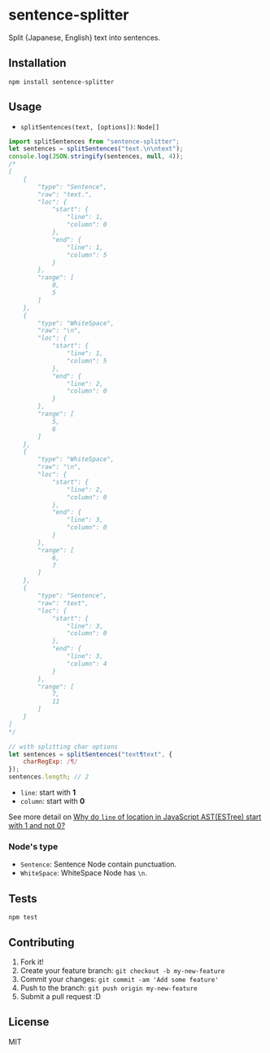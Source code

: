 # sentence-splitter

Split {Japanese, English} text into sentences.

## Installation

    npm install sentence-splitter

## Usage

- `splitSentences(text, [options])`: `Node[]`

```js
import splitSentences from "sentence-splitter";
let sentences = splitSentences("text.\n\ntext");
console.log(JSON.stringify(sentences, null, 4));
/*
[
    {
        "type": "Sentence",
        "raw": "text.",
        "loc": {
            "start": {
                "line": 1,
                "column": 0
            },
            "end": {
                "line": 1,
                "column": 5
            }
        },
        "range": [
            0,
            5
        ]
    },
    {
        "type": "WhiteSpace",
        "raw": "\n",
        "loc": {
            "start": {
                "line": 1,
                "column": 5
            },
            "end": {
                "line": 2,
                "column": 0
            }
        },
        "range": [
            5,
            6
        ]
    },
    {
        "type": "WhiteSpace",
        "raw": "\n",
        "loc": {
            "start": {
                "line": 2,
                "column": 0
            },
            "end": {
                "line": 3,
                "column": 0
            }
        },
        "range": [
            6,
            7
        ]
    },
    {
        "type": "Sentence",
        "raw": "text",
        "loc": {
            "start": {
                "line": 3,
                "column": 0
            },
            "end": {
                "line": 3,
                "column": 4
            }
        },
        "range": [
            7,
            11
        ]
    }
]
*/

// with splitting char options
let sentences = splitSentences("text¶text", {
    charRegExp: /¶/
});
sentences.length; // 2
```

- `line`: start with **1**
- `column`: start with **0**

See more detail on [Why do `line` of location in JavaScript AST(ESTree) start with 1 and not 0?](https://gist.github.com/azu/8866b2cb9b7a933e01fe "Why do `line` of location in JavaScript AST(ESTree) start with 1 and not 0?")

### Node's type

- `Sentence`: Sentence Node contain punctuation.
- `WhiteSpace`: WhiteSpace Node has `\n`.

## Tests

    npm test

## Contributing

1. Fork it!
2. Create your feature branch: `git checkout -b my-new-feature`
3. Commit your changes: `git commit -am 'Add some feature'`
4. Push to the branch: `git push origin my-new-feature`
5. Submit a pull request :D

## License

MIT
